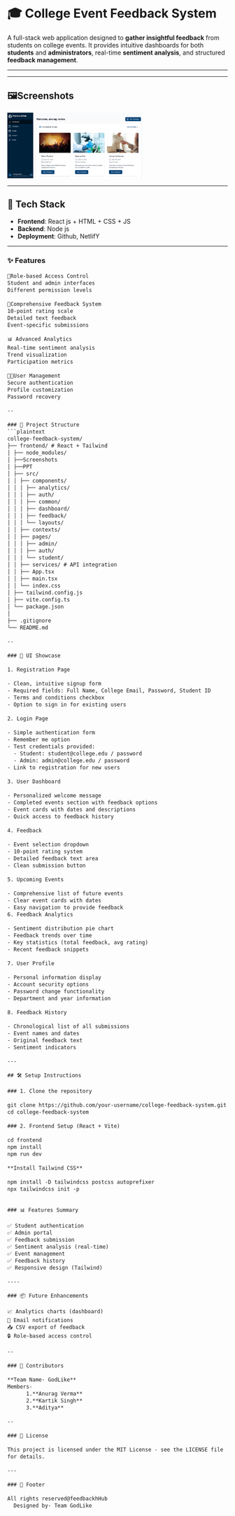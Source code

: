 # 🎓 College Event Feedback System

A full-stack web application designed to **gather insightful feedback** from students on college events. It provides intuitive dashboards for both **students** and **administrators**, real-time **sentiment analysis**, and structured **feedback management**.

---

---

## 🖼️Screenshots
<img src="Screenshots/1.png" alt="Alt text" height="150">


---


## 🔧 Tech Stack
- **Frontend**: React js  + HTML + CSS + JS
- **Backend**: Node js
- **Deployment**: Github, NetlifY

---

### ✨ Features
```plaintext
🔐Role-based Access Control 
Student and admin interfaces
Different permission levels

🎤Comprehensive Feedback System
10-point rating scale
Detailed text feedback
Event-specific submissions

📊 Advanced Analytics
Real-time sentiment analysis
Trend visualization
Participation metrics

👩‍💼User Management
Secure authentication
Profile customization
Password recovery

--

### 📁 Project Structure
```plaintext
college-feedback-system/
├── frontend/ # React + Tailwind 
│ ├── node_modules/
│ ├──Screenshots
│ ├──PPT
│ ├── src/
│ │ ├── components/
│ │ │ ├── analytics/
│ │ │ ├── auth/
│ │ │ ├── common/
│ │ │ ├── dashboard/
│ │ │ ├── feedback/
│ │ │ └── layouts/
│ │ ├── contexts/
│ │ ├── pages/
│ │ │ ├── admin/
│ │ │ ├── auth/
│ │ │ └── student/
│ │ ├── services/ # API integration
│ │ ├── App.tsx
│ │ ├── main.tsx
│ │ └── index.css
│ ├── tailwind.config.js
│ ├── vite.config.ts
│ └── package.json
│
├── .gitignore
└── README.md

--

### 🎨 UI Showcase

1. Registration Page

- Clean, intuitive signup form
- Required fields: Full Name, College Email, Password, Student ID
- Terms and conditions checkbox
- Option to sign in for existing users

2. Login Page

- Simple authentication form
- Remember me option
- Test credentials provided:
  - Student: student@college.edu / password
  - Admin: admin@college.edu / password
- Link to registration for new users

3. User Dashboard

- Personalized welcome message
- Completed events section with feedback options
- Event cards with dates and descriptions
- Quick access to feedback history

4. Feedback 

- Event selection dropdown
- 10-point rating system
- Detailed feedback text area
- Clean submission button

5. Upcoming Events 

- Comprehensive list of future events
- Clear event cards with dates
- Easy navigation to provide feedback
6. Feedback Analytics

- Sentiment distribution pie chart
- Feedback trends over time
- Key statistics (total feedback, avg rating)
- Recent feedback snippets

7. User Profile

- Personal information display
- Account security options
- Password change functionality
- Department and year information

8. Feedback History 

- Chronological list of all submissions
- Event names and dates
- Original feedback text
- Sentiment indicators

---

## 🛠️ Setup Instructions

### 1. Clone the repository

git clone https://github.com/your-username/college-feedback-system.git
cd college-feedback-system

### 2. Frontend Setup (React + Vite)

cd frontend
npm install
npm run dev

**Install Tailwind CSS**

npm install -D tailwindcss postcss autoprefixer
npx tailwindcss init -p


### 📊 Features Summary

✅ Student authentication
✅ Admin portal
✅ Feedback submission
✅ Sentiment analysis (real-time)
✅ Event management
✅ Feedback history
✅ Responsive design (Tailwind)

----

### 📦 Future Enhancements

📈 Analytics charts (dashboard)
📨 Email notifications
📥 CSV export of feedback
🔒 Role-based access control

--

### 🤝 Contributors

**Team Name- GodLike**
Members-
      1.**Anurag Verma**
      2.**Kartik Singh**
      3.**Aditya**

--

### 📄 License

This project is licensed under the MIT License - see the LICENSE file for details.

---

### 🏫 Footer

All rights reserved@feedbackhHub
  Designed by- Team GodLike
